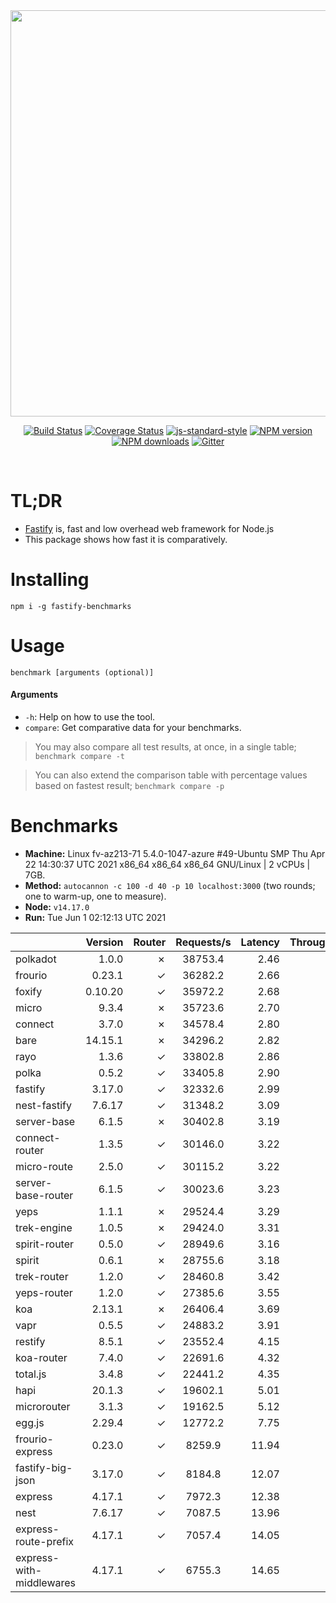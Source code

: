 <div align="center">
<img src="https://github.com/fastify/graphics/raw/master/full-logo.png" width="650" height="auto"/>
</div>

<div align="center">

[![Build Status](https://travis-ci.org/fastify/fastify.svg?branch=master)](https://travis-ci.org/fastify/fastify)
[![Coverage Status](https://coveralls.io/repos/github/fastify/fastify/badge.svg?branch=master)](https://coveralls.io/github/fastify/fastify?branch=master)
[![js-standard-style](https://img.shields.io/badge/code%20style-standard-brightgreen.svg?style=flat)](http://standardjs.com/)
[![NPM version](https://img.shields.io/npm/v/fastify.svg?style=flat)](https://www.npmjs.com/package/fastify)
[![NPM downloads](https://img.shields.io/npm/dm/fastify.svg?style=flat)](https://www.npmjs.com/package/fastify) [![Gitter](https://badges.gitter.im/gitterHQ/gitter.svg)](https://gitter.im/fastify)
</div>
<br />

# TL;DR

* [Fastify](https://github.com/fastify/fastify) is, fast and low overhead web framework for Node.js
* This package shows how fast it is comparatively.

# Installing

```
npm i -g fastify-benchmarks
```

# Usage

```
benchmark [arguments (optional)]
```

#### Arguments

* `-h`: Help on how to use the tool.
* `compare`: Get comparative data for your benchmarks.

> You may also compare all test results, at once, in a single table; `benchmark compare -t`

> You can also extend the comparison table with percentage values based on fastest result; `benchmark compare -p`
# Benchmarks
* __Machine:__ Linux fv-az213-71 5.4.0-1047-azure #49-Ubuntu SMP Thu Apr 22 14:30:37 UTC 2021 x86_64 x86_64 x86_64 GNU/Linux | 2 vCPUs | 7GB.
* __Method:__ `autocannon -c 100 -d 40 -p 10 localhost:3000` (two rounds; one to warm-up, one to measure).
* __Node:__ `v14.17.0`
* __Run:__ Tue Jun  1 02:12:13 UTC 2021

|                          | Version | Router | Requests/s | Latency | Throughput/Mb |
| :--                      | --:     | --:    | :-:        | --:     | --:           |
| polkadot                 | 1.0.0   | ✗      | 38753.4    | 2.46    | 6.91          |
| frourio                  | 0.23.1  | ✓      | 36282.2    | 2.66    | 6.47          |
| foxify                   | 0.10.20 | ✓      | 35972.2    | 2.68    | 5.90          |
| micro                    | 9.3.4   | ✗      | 35723.6    | 2.70    | 6.37          |
| connect                  | 3.7.0   | ✗      | 34578.4    | 2.80    | 6.17          |
| bare                     | 14.15.1 | ✗      | 34296.2    | 2.82    | 6.12          |
| rayo                     | 1.3.6   | ✓      | 33802.8    | 2.86    | 6.03          |
| polka                    | 0.5.2   | ✓      | 33405.8    | 2.90    | 5.96          |
| fastify                  | 3.17.0  | ✓      | 32332.6    | 2.99    | 5.77          |
| nest-fastify             | 7.6.17  | ✓      | 31348.2    | 3.09    | 5.26          |
| server-base              | 6.1.5   | ✗      | 30402.8    | 3.19    | 5.42          |
| connect-router           | 1.3.5   | ✓      | 30146.0    | 3.22    | 5.38          |
| micro-route              | 2.5.0   | ✓      | 30115.2    | 3.22    | 5.37          |
| server-base-router       | 6.1.5   | ✓      | 30023.6    | 3.23    | 5.35          |
| yeps                     | 1.1.1   | ✗      | 29524.4    | 3.29    | 5.27          |
| trek-engine              | 1.0.5   | ✗      | 29424.0    | 3.31    | 4.83          |
| spirit-router            | 0.5.0   | ✓      | 28949.6    | 3.16    | 5.16          |
| spirit                   | 0.6.1   | ✗      | 28755.6    | 3.18    | 5.13          |
| trek-router              | 1.2.0   | ✓      | 28460.8    | 3.42    | 4.67          |
| yeps-router              | 1.2.0   | ✓      | 27385.6    | 3.55    | 4.88          |
| koa                      | 2.13.1  | ✗      | 26406.4    | 3.69    | 4.71          |
| vapr                     | 0.5.5   | ✓      | 24883.2    | 3.91    | 4.08          |
| restify                  | 8.5.1   | ✓      | 23552.4    | 4.15    | 4.24          |
| koa-router               | 7.4.0   | ✓      | 22691.6    | 4.32    | 4.05          |
| total.js                 | 3.4.8   | ✓      | 22441.2    | 4.35    | 6.87          |
| hapi                     | 20.1.3  | ✓      | 19602.1    | 5.01    | 3.50          |
| microrouter              | 3.1.3   | ✓      | 19162.5    | 5.12    | 3.42          |
| egg.js                   | 2.29.4  | ✓      | 12772.2    | 7.75    | 4.49          |
| frourio-express          | 0.23.0  | ✓      | 8259.9     | 11.94   | 1.47          |
| fastify-big-json         | 3.17.0  | ✓      | 8184.8     | 12.07   | 94.16         |
| express                  | 4.17.1  | ✓      | 7972.3     | 12.38   | 1.42          |
| nest                     | 7.6.17  | ✓      | 7087.5     | 13.96   | 1.62          |
| express-route-prefix     | 4.17.1  | ✓      | 7057.4     | 14.05   | 2.61          |
| express-with-middlewares | 4.17.1  | ✓      | 6755.3     | 14.65   | 2.59          |
